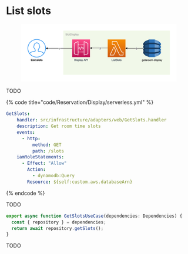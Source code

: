 # List slots

<figure><img src="../../../.gitbook/assets/Get-A-Room Solution 1.png" alt=""><figcaption></figcaption></figure>

TODO

{% code title="code/Reservation/Display/serverless.yml" %}
```yaml
GetSlots:
    handler: src/infrastructure/adapters/web/GetSlots.handler
    description: Get room time slots
    events:
      - http:
          method: GET
          path: /slots
    iamRoleStatements:
      - Effect: "Allow"
        Action:
          - dynamodb:Query
        Resource: ${self:custom.aws.databaseArn}
```
{% endcode %}

TODO

```typescript
export async function GetSlotsUseCase(dependencies: Dependencies) {
  const { repository } = dependencies;
  return await repository.getSlots();
}
```

TODO
